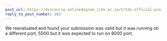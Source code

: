 ```yaml
---
post_url: https://discourse.onlinedegree.iitm.ac.in/t/tds-official-project1-discrepencies/171141/264
reply_to_post_number: 263
---
```

We reevaluated and found your submission was valid but it was running on a different port, 5000 but it was expected to run on 8000 port.